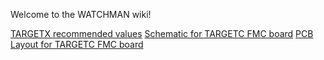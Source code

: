 Welcome to the WATCHMAN wiki!


[TARGETX recommended values](https://github.com/WMidlab/WATCHMAN/wiki/TARGETX-Register-Map-with-Recommended-Values)
[Schematic for TARGETC FMC board](https://www.phys.hawaii.edu/~idlab/taskAndSchedule/PCBs/IDL_18_030/WATCHMAN_TC_prototype_revC.pdf)
[PCB Layout for TARGETC FMC board](https://www.phys.hawaii.edu/~idlab/taskAndSchedule/PCBs/IDL_18_030/WATCHMAN_TC_prototype_revC_pcb.pdf)